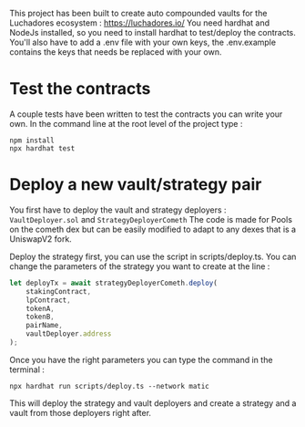 This project has been built to create auto compounded vaults for the Luchadores ecosystem : https://luchadores.io/
You need hardhat and NodeJs installed, so you need to install hardhat to test/deploy the contracts.
You'll also have to add a .env file with your own keys, the .env.example contains the keys that needs be replaced with your own.

# Test the contracts

A couple tests have been written to test the contracts you can write your own.
In the command line at the root level of the project type :

```shell
npm install
npx hardhat test
```

# Deploy a new vault/strategy pair

You first have to deploy the vault and strategy deployers : `VaultDeployer.sol` and `StrategyDeployerCometh`
The code is made for Pools on the cometh dex but can be easily modified to adapt to any dexes that is a UniswapV2 fork.

Deploy the strategy first, you can use the script in scripts/deploy.ts.
You can change the parameters of the strategy you want to create at the line :

```javascript
let deployTx = await strategyDeployerCometh.deploy(
    stakingContract,
    lpContract,
    tokenA,
    tokenB,
    pairName,
    vaultDeployer.address
);
```

Once you have the right parameters you can type the command in the terminal :

```shell
npx hardhat run scripts/deploy.ts --network matic
```

This will deploy the strategy and vault deployers and create a strategy and a vault from those deployers right after.
